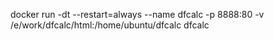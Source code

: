 docker run -dt --restart=always --name dfcalc -p 8888:80 -v /e/work/dfcalc/html:/home/ubuntu/dfcalc dfcalc 